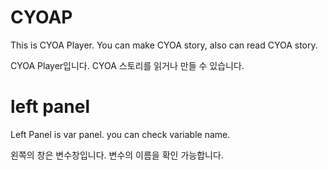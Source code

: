 # CYOAP
This is CYOA Player. You can make CYOA story, also can read CYOA story.

CYOA Player입니다. CYOA 스토리를 읽거나 만들 수 있습니다.

# left panel
Left Panel is var panel. you can check variable name.

왼쪽의 창은 변수창입니다. 변수의 이름을 확인 가능합니다.
